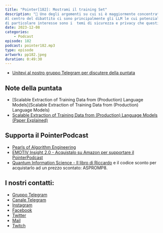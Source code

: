 ```yaml
---
title: "Pointer[182]: Mostrami il training Set"
description: "🤖 Uno degli argomenti su cui si è maggiormente concentrata l'attenzione nel 2023 che sta per finire, è l'AI.
Al centro del dibattito ci sono principalmente gli LLM le cui potenzialità sono in continua evoluzione;
di particolare interesse sono i  temi di sicurezza e privacy che questi modelli possono garantire. 👀 Abbiamo affrontato poco tempo fa il tema del 'machine unlearning'; oggi invece la nostra discussione prende spunto da un  paper in cui si dimostra come sia possibile estrarre dati di training dai LLM. 💬 Questi attacchi sono stati testati sia su modelli open source che su GPT di OpenAI, in particolare tramite ChatGPT. Se avete provato a far ripetere più volte la stessa parola a ChatGPT sapete già di cosa parliamo..."
date: 2023-12-08
categories:
    - Podcast
episode: 182
podcast: pointer182.mp3
type: episode
artwork: pp182.jpeg
duration: 0:49:30
---
```


-   [Unitevi al nostro gruppo Telegram per discutere della puntata](https://t.me/pointerpodcastgruppo)

## Note della puntata

- [Scalable Extraction of Training Data from (Production) Language Models](Scalable Extraction of Training Data from (Production) Language Models)
- [Scalable Extraction of Training Data from (Production) Language Models (Paper Explained)](https://www.youtube.com/watch?v=KwpeuqT69fw)

## Supporta il PointerPodcast

- [Pearls of Algorithm Engineering](https://amzn.to/47A4fbP)
- [EMOTIV Insight 2.0 - Acquistalo su Amazon per supportare il PointerPodcast](https://amzn.to/3RASY6c)
- [Quantum Information Science - Il libro di Riccardo](https://global.oup.com/academic/product/quantum-information-science-9780198787488?cc=it&lang=en&) e il codice sconto per acquistarlo ad un prezzo scontato: ASPROMP8.

## I nostri contatti:

-   [Gruppo Telegram](https://t.me/pointerpodcastgruppo)
-   [Canale Telegram](https://t.me/PointerPodcast)
-   [Instagram](https://www.instagram.com/pointerpodcast/)
-   [Facebook](https://www.facebook.com/pointerPodcast/)
-   [Twitter](https://twitter.com/PointerPodcast)
-   [Mail](info@pointerpodcast.it)
-   [Twitch](https://www.twitch.tv/pointerpodcast)
